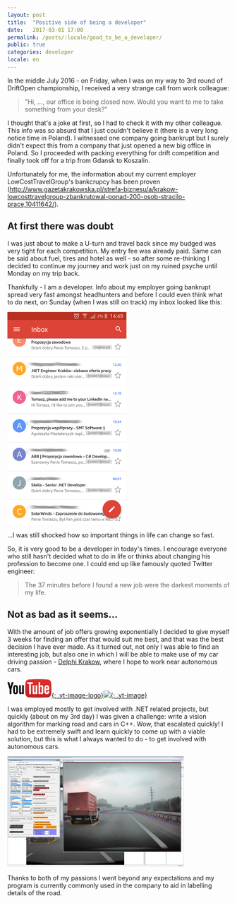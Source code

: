 ```yaml
---
layout: post
title:  "Positive side of being a developer"
date:   2017-03-01 17:00
permalink: /posts/:locale/good_to_be_a_developer/
public: true
categories: developer
locale: en
---
```

 
In the middle July 2016 - on Friday, when I was on my way to 3rd round of DriftOpen championship, I received a very strange call from work colleague:

> "Hi, ..., our office is being closed now. Would you want to me to take something from your desk?"

I thought that's a joke at first, so I had to check it with my other colleague. This info was so absurd that I just couldn't believe it (there is a very long notice time in Poland). I witnessed one company going bankrupt but I surely didn't expect this from a company that just opened a new big office in Poland. So I proceeded with packing everything for drift competition and finally took off for a trip from Gdansk to Koszalin.

Unfortunately for me, the information about my current employer LowCostTravelGroup's bankcrupcy has been proven (<http://www.gazetakrakowska.pl/strefa-biznesu/a/krakow-lowcosttravelgroup-zbankrutowal-ponad-200-osob-stracilo-prace,10411642/>).

## At first there was doubt

I was just about to make a U-turn and travel back since my budged was very tight for each competition. My entry fee was already paid. Same can be said about fuel, tires and hotel as well - so after some re-thinking I decided to continue my journey and work just on my ruined psyche until Monday on my trip back.

Thankfully - I am a developer. Info about my employer going bankrupt spread very fast amongst headhunters and before I could even think what to do next, on Sunday (when I was still on track) my inbox looked like this:

![](/assets/images/posts/work_offers.png)

...I was still shocked how so important things in life can change so fast.

So, it is very good to be a developer in today's times. I encourage everyone who still hasn't decided what to do in life or thinks about changing his profession to become one. I could end up like famously quoted Twitter engineer:

> The 37 minutes before I found a new job were the darkest moments of my life.

## Not as bad as it seems...

With the amount of job offers growing exponentially I decided to give myself 3 weeks for finding an offer that would suit me best, and that was the best decision I have ever made. As it turned out, not only I was able to find an interesting job, but also one in which I will be able to make use of my car driving passion - [Delphi Krakow](http://www.delphikrakow.pl), where I hope to work near autonomous cars.

[![](/assets/images/youtube.png){: .yt-image-logo}![](http://img.youtube.com/vi/meTZKZp5QDY/0.jpg){: .yt-image}](http://www.youtube.com/watch?v=meTZKZp5QDY)

I was employed mostly to get involved with .NET related projects, but quickly (about on my 3rd day) I was given a challenge: write a vision algorithm for marking road and cars in C++. Wow, that escalated quickly! I had to be extremely swift and learn quickly to come up with a viable solution, but this is what I always wanted to do - to get involved with autonomous cars. 

[![](/assets/images/posts/AutoLineMarker_sreenshot_m.jpg)](/assets/images/posts/AutoLineMarker_sreenshot.jpg)

Thanks to both of my passions I went beyond any expectations and my program is currently commonly used in the company to aid in labelling details of the road.